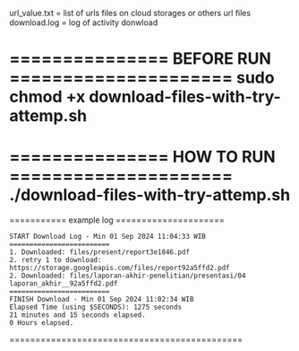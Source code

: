 url_value.txt = list of urls files on cloud storages or others url files
download.log = log of activity donwload

=============== BEFORE  RUN =====================
sudo chmod +x download-files-with-try-attemp.sh
===============================================


=============== HOW TO RUN =====================
./download-files-with-try-attemp.sh
===============================================


=========== example log =====================
```
START Download Log - Min 01 Sep 2024 11:04:33 WIB
=========================
1. Downloaded: files/present/report3e1846.pdf
2. retry 1 to download: https://storage.googleapis.com/files/report92a5ffd2.pdf
2. Downloaded: files/laporan-akhir-penelitian/presentasi/04 laporan_akhir__92a5ffd2.pdf
=========================
FINISH Download - Min 01 Sep 2024 11:02:34 WIB
Elapsed Time (using $SECONDS): 1275 seconds
21 minutes and 15 seconds elapsed.
0 Hours elapsed.

```
=============================================

